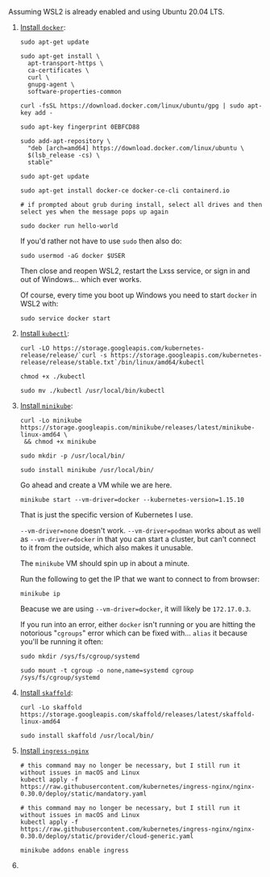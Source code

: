 Assuming WSL2 is already enabled and using Ubuntu 20.04 LTS.

1. [Install `docker`](https://docs.docker.com/engine/install/ubuntu/):
   ```
   sudo apt-get update

   sudo apt-get install \
     apt-transport-https \
     ca-certificates \
     curl \
     gnupg-agent \
     software-properties-common

   curl -fsSL https://download.docker.com/linux/ubuntu/gpg | sudo apt-key add -
    
   sudo apt-key fingerprint 0EBFCD88

   sudo add-apt-repository \
     "deb [arch=amd64] https://download.docker.com/linux/ubuntu \
     $(lsb_release -cs) \
     stable"

   sudo apt-get update

   sudo apt-get install docker-ce docker-ce-cli containerd.io

   # if prompted about grub during install, select all drives and then select yes when the message pops up again

   sudo docker run hello-world
   ```
   If you'd rather not have to use `sudo` then also do:
   ```
   sudo usermod -aG docker $USER
   ```
   Then close and reopen WSL2, restart the Lxss service, or sign in and out of Windows... which ever works. 
   
   Of course, every time you boot up Windows you need to start `docker` in WSL2 with:
   ```
   sudo service docker start
   ```

2. [Install `kubectl`](https://kubernetes.io/docs/tasks/tools/install-kubectl/):
    ```
    curl -LO https://storage.googleapis.com/kubernetes-release/release/`curl -s https://storage.googleapis.com/kubernetes-release/release/stable.txt`/bin/linux/amd64/kubectl

    chmod +x ./kubectl

    sudo mv ./kubectl /usr/local/bin/kubectl
    ```

3. [Install `minikube`](https://kubernetes.io/docs/tasks/tools/install-minikube/):
     ```
    curl -Lo minikube https://storage.googleapis.com/minikube/releases/latest/minikube-linux-amd64 \
      && chmod +x minikube

    sudo mkdir -p /usr/local/bin/

    sudo install minikube /usr/local/bin/
    ```
    Go ahead and create a VM while we are here. 
    ```
    minikube start --vm-driver=docker --kubernetes-version=1.15.10
    ```
    That is just the specific version of Kubernetes I use. 

    `--vm-driver=none` doesn't work. `--vm-driver=podman` works about as well as `--vm-driver=docker` in that you can start a cluster, but can't connect to it from the outside, which also makes it unusable.

    The `minikube` VM should spin up in about a minute. 
    
    Run the following to get the IP that we want to connect to from browser:
    ```
    minikube ip
    ```
    Beacuse we are using `--vm-driver=docker`, it will likely be `172.17.0.3`.

    If you run into an error, either `docker` isn't running or you are hitting the notorious "`cgroups`" error which can be fixed with... `alias` it because you'll be running it often:

    ```
    sudo mkdir /sys/fs/cgroup/systemd

    sudo mount -t cgroup -o none,name=systemd cgroup /sys/fs/cgroup/systemd
    ```

4. [Install `skaffold`](https://skaffold.dev/docs/install/):
    ```
    curl -Lo skaffold https://storage.googleapis.com/skaffold/releases/latest/skaffold-linux-amd64

    sudo install skaffold /usr/local/bin/
    ```

5. [Install `ingress-nginx`](https://kubernetes.github.io/ingress-nginx/deploy/)
    ```
    # this command may no longer be necessary, but I still run it without issues in macOS and Linux
    kubectl apply -f https://raw.githubusercontent.com/kubernetes/ingress-nginx/nginx-0.30.0/deploy/static/mandatory.yaml
    
    # this command may no longer be necessary, but I still run it without issues in macOS and Linux
    kubectl apply -f https://raw.githubusercontent.com/kubernetes/ingress-nginx/nginx-0.30.0/deploy/static/provider/cloud-generic.yaml
    
    minikube addons enable ingress
    ```

6. 